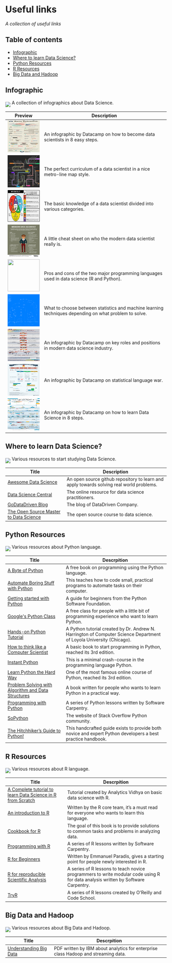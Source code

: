 # Useful links
*A collection of useful links*

## Table of contents

- [Infographic](#infographic)
- [Where to learn Data Science?](#where-to-learn-data-science)
- [Python Resources](#python-resources)
- [R Resources](#r-resources)
- [Big Data and Hadoop](#big-data-and-hadoop)

## Infographic

<img src="http://mappr.it/wp-content/uploads/2016/02/file-picture.png" width="50" align="middle" /> A collection of infographics about Data Science.

Preview | Description
:---: | ---
[<img src="https://raw.githubusercontent.com/MarioCatuogno/Mappr.it/master/infographics/info_how_become_datascientist.jpg" width="100" height="100" />](https://raw.githubusercontent.com/MarioCatuogno/Mappr.it/master/infographics/info_how_become_datascientist.jpg) | An infographic by Datacamp on how to become data scientists in 8 easy steps.
[<img src="https://raw.githubusercontent.com/MarioCatuogno/Mappr.it/master/infographics/info_road_to_datascientist.png" width="100" height="100" />](https://raw.githubusercontent.com/MarioCatuogno/Mappr.it/master/infographics/info_road_to_datascientist.png) | The perfect curriculum of a data scientist in a nice metro-line map style.
[<img src="https://raw.githubusercontent.com/MarioCatuogno/Mappr.it/master/infographics/info_datascience_skillset.jpg" width="100" height="100" />](https://raw.githubusercontent.com/MarioCatuogno/Mappr.it/master/infographics/info_datascience_skillset.jpg) | The basic knowledge of a data scientist divided into various categories.
[<img src="https://raw.githubusercontent.com/MarioCatuogno/Mappr.it/master/infographics/info_modern_datascientist.png" width="100" height="100" />](https://raw.githubusercontent.com/MarioCatuogno/Mappr.it/master/infographics/info_modern_datascientist.png) | A little cheat sheet on who the modern data scientist really is.
[<img src="https://raw.githubusercontent.com/MarioCatuogno/Mappr.it/master/infographics/info_r_vs_python.png" width="100" height="100" />](https://raw.githubusercontent.com/MarioCatuogno/Mappr.it/master/infographics/info_r_vs_python.png) | Pros and cons of the two major programming languages used in data science (R and Python).
[<img src="https://raw.githubusercontent.com/MarioCatuogno/Mappr.it/master/infographics/info_statistics_vs_ml.png" width="100" height="100" />](https://raw.githubusercontent.com/MarioCatuogno/Mappr.it/master/infographics/info_statistics_vs_ml.png) | What to choose between statistics and machine learning techniques depending on what problem to solve.
[<img src="https://raw.githubusercontent.com/MarioCatuogno/Mappr.it/master/infographics/info_datascience_industry.png" width="100" height="100" />](https://raw.githubusercontent.com/MarioCatuogno/Mappr.it/master/infographics/info_datascience_industry.png) | An infographic by Datacamp on key roles and positions in modern data science industry.
[<img src="https://raw.githubusercontent.com/MarioCatuogno/Mappr.it/master/infographics/info_statistical_language.png" width="100" height="100" />](https://raw.githubusercontent.com/MarioCatuogno/Mappr.it/master/infographics/info_statistical_language.png) | An infographic by Datacamp on statistical language war.
[<img src="https://raw.githubusercontent.com/MarioCatuogno/Mappr.it/master/infographics/info_datascientist_in8steps.png" width="100" height="100" />](https://raw.githubusercontent.com/MarioCatuogno/Mappr.it/master/infographics/info_datascientist_in8steps.png) | An infographic by Datacamp on how to learn Data Science in 8 steps.

## Where to learn Data Science?

<img src="http://mappr.it/wp-content/uploads/2016/02/device-laptop.png" width="50" align="middle" /> Various resources to start studying Data Science.

Title | Description
--- | ---
[Awesome Data Science](https://github.com/okulbilisim/awesome-datascience) | An open source github repository to learn and apply towards solving real world problems.
[Data Science Central](http://www.datasciencecentral.com) | The online resource for data science practitioners.
[GoDataDriven Blog](http://blog.godatadriven.com/index.html) | The blog of DataDriven Company.
[The Open Source Master to Data Science](http://datasciencemasters.org) | The open source course to data science.

## Python Resources

<img src="http://mappr.it/wp-content/uploads/2016/02/logo_python.png" width="50" align="middle" /> Various resources about Python language.

Title | Descrpition
--- | ---
[A Byte of Python](http://python.swaroopch.com) | A free book on programming using the Python language.
[Automate Boring Stuff with Python](https://automatetheboringstuff.com) | This teaches how to code small, practical programs to automate tasks on their computer.
[Getting started with Python](https://www.python.org/about/gettingstarted/) | A guide for beginners from the Python Software Foundation.
[Google's Python Class](https://developers.google.com/edu/python/) | A free class for people with a little bit of programming experience who want to learn Python.
[Hands-on Python Tutorial](http://anh.cs.luc.edu/python/hands-on/3.1/handsonHtml/index.html) | A Python tutorial created by Dr. Andrew N. Harrington of Computer Science Department of Loyola University (Chicago).
[How to think like a Computer Scientist](http://openbookproject.net/thinkcs/python/english3e/index.html) | A basic book to start programming in Python, reached its 3rd edition.
[Instant Python](http://hetland.org/writing/instant-python.html) | This is a minimal crash-course in the programming language Python.
[Learn Python the Hard Way](http://learnpythonthehardway.org/book/index.html) | One of the most famous online course of Python, reached its 3rd edition.
[Problem Solving with Algorithm and Data Structures](http://interactivepython.org/runestone/static/pythonds/index.html) | A book written for people who wants to learn Python in a practical way.
[Programming with Python](http://swcarpentry.github.io/python-novice-inflammation/) | A series of Python lessons written by Software Carpentry.
[SoPython](http://sopython.com) | The website of Stack Overflow Python community.
[The Hitchhiker’s Guide to Python!](http://docs.python-guide.org/en/latest/) | This handcrafted guide exists to provide both novice and expert Python developers a best practice handbook.

## R Resources

<img src="http://mappr.it/wp-content/uploads/2016/02/logo_r.png" width="50" align="middle" /> Various resources about R language.

Title | Descrpition
--- | ---
[A Complete tutorial to learn Data Science in R from Scratch](http://www.analyticsvidhya.com/blog/2016/02/complete-tutorial-learn-data-science-scratch/) | Tutorial created by Analytics Vidhya on basic data science with R.
[An introduction to R](https://cran.r-project.org/doc/manuals/R-intro.pdf) | Written by the R core team, it’s a must read for everyone who wants to learn this language.
[Cookbook for R](http://www.cookbook-r.com) | The goal of this book is to provide solutions to common tasks and problems in analyzing data.
[Programming with R](http://swcarpentry.github.io/r-novice-inflammation/) | A series of R lessons written by Software Carpentry.
[R for Beginners](https://cran.r-project.org/doc/contrib/Paradis-rdebuts_en.pdf) | Written by Emmanuel Paradis, gives a starting point for people newly interested in R.
[R for reproducible Scientific Analysis](http://swcarpentry.github.io/r-novice-gapminder/) | A series of R lessons to teach novice programmers to write modular code using R for data analysis written by Software Carpentry.
[TryR](http://tryr.codeschool.com) | A series of R lessons created by O'Reilly and Code School.

## Big Data and Hadoop

<img src="http://mappr.it/wp-content/uploads/2016/02/logo_hadoop2.png" width="50" align="middle" /> Various resources about Big Data and Hadoop.

Title | Descrpition
--- | ---
[Understanding Big Data](https://www.ibm.com/developerworks/vn/library/contest/dw-freebooks/Tim_Hieu_Big_Data/Understanding_BigData.PDF) | PDF written by IBM about analytics for enterprise class Hadoop and streaming data.

